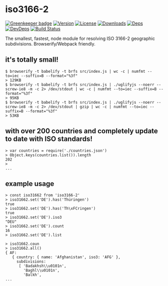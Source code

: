 # iso3166-2

[![Greenkeeper badge](https://badges.greenkeeper.io/moimikey/iso3166-2.svg)](https://greenkeeper.io/)
[![Version][npm-version-image]][npm-version-url] [![License][npm-license-image]][npm-license-url] [![Downloads][npm-downloads-image]][npm-downloads-url] [![Deps][npm-deps-image]][npm-deps-url] [![DevDeps][npm-devdeps-image]][npm-devdeps-url] [![Build Status][drone-build-image]][drone-build-url]

The smallest, fastest, node module for resolving ISO 3166-2 geographic subdivisions. Browserify/Webpack friendly.

## it's totally small!
```
$ browserify -t babelify -t brfs src/index.js | wc -c | numfmt --to=iec --suffix=B --format="%3f"
> 129KB
$ browserify -t babelify -t brfs src/index.js | ./uglifyjs --noerr --screw-ie8 -m -c 2> /dev/stdout | wc -c | numfmt --to=iec --suffix=B --format="%3f"
> 95KB
$ browserify -t babelify -t brfs src/index.js | ./uglifyjs --noerr --screw-ie8 -m -c 2> /dev/stdout | gzip | wc -c | numfmt --to=iec --suffix=B --format="%3f"
> 53KB
```
## with over 200 countries and completely update to date with ISO standards!
```
> var countries = require('./countries.json')
> Object.keys(countries.list()).length
202
>
...
```

## example usage
```
> const iso31662 from 'iso3166-2'
> iso31662.set('DE').has('Thüringen')
true
> iso31662.set('DE').has('Th\xFCringen')
true
> iso31662.set('DE').iso3
"DEU"
> iso31662.set('DE').count
16
> iso31662.set('DE').list

> iso31662.coun
> iso31662.all()
{ AF:
   { country: { name: 'Afghanistan', iso3: 'AFG' },
     subdivisions:
      [ 'Badakhsh\\u0101n',
        'Baghl\\u0101n',
        'Balkh',
...
```

[npm-version-url]: https://www.npmjs.com/package/iso3166-2
[npm-version-image]: https://img.shields.io/npm/v/iso3166-2.svg
[npm-license-url]: https://github.com/moimikey/iso3166-2/blob/master/LICENSE
[npm-license-image]: https://img.shields.io/npm/l/iso3166-2.svg
[npm-downloads-url]: https://www.npmjs.com/package/iso3166-2
[npm-downloads-image]: https://img.shields.io/npm/dm/iso3166-2.svg
[npm-deps-url]: https://david-dm.org/moimikey/iso3166-2
[npm-deps-image]: https://img.shields.io/david/moimikey/iso3166-2.svg
[npm-devdeps-url]: https://david-dm.org/moimikey/iso3166-2
[npm-devdeps-image]: https://img.shields.io/david/dev/moimikey/iso3166-2.svg
[drone-build-image]: https://drone.io/github.com/moimikey/iso3166-2/status.png
[drone-build-url]: https://drone.io/github.com/moimikey/iso3166-2/latest
